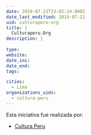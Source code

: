 ```yaml
---
date: 2019-07-21T23:02:24.000Z
date_last_modified: 2019-07-21
uid: culturaperu-org
title: |
  Culturaperu.Org
description: |
  
type: 
website: 
date_ini: 
date_end: 
tags:

cities: 
  - Lima
organizations_uids:
  - cultura-peru
---
```


Esta iniciativa fue realizada por:

- [Cultura Peru](/organizaciones/cultura-peru)
